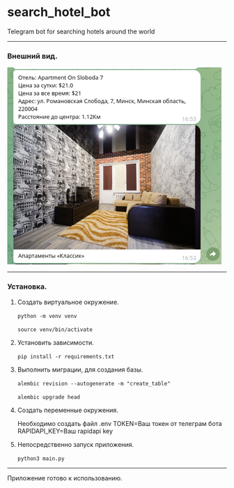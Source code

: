 # search_hotel_bot
Telegram bot for searching hotels around the world

***

### Внешний вид.

![Alt-Вид странички](exmple.png)

*** 

### Установка.

1. Создать виртуальное окружение.

   `python -m venv venv`

   `source venv/bin/activate`

2. Установить зависимости.

   `pip install -r requirements.txt`

3. Выполнить миграции, для создания базы.

   `alembic revision --autogenerate -m "create_table"`

   `alembic upgrade head`

4. Создать переменные окружения.

   Необходимо создать файл .env
   TOKEN=Ваш токен от телеграм бота
   RAPIDAPI_KEY=Ваш rapidapi key

5. Непосредственно запуск приложения.

   `python3 main.py`

***

Приложение готово к использованию.